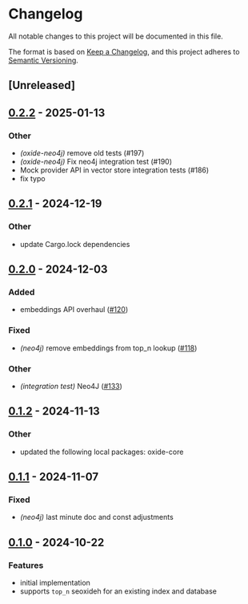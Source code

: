 # Changelog

All notable changes to this project will be documented in this file.

The format is based on [Keep a Changelog](https://keepachangelog.com/en/1.0.0/),
and this project adheres to [Semantic Versioning](https://semver.org/spec/v2.0.0.html).

## [Unreleased]

## [0.2.2](https://github.com/monami8484/oxide/compare/oxide-neo4j-v0.2.1...oxide-neo4j-v0.2.2) - 2025-01-13

### Other

- *(oxide-neo4j)* remove old tests (#197)
- *(oxide-neo4j)* Fix neo4j integration test (#190)
- Mock provider API in vector store integration tests (#186)
- fix typo

## [0.2.1](https://github.com/monami8484/oxide/compare/oxide-neo4j-v0.2.0...oxide-neo4j-v0.2.1) - 2024-12-19

### Other

- update Cargo.lock dependencies

## [0.2.0](https://github.com/monami8484/oxide/compare/oxide-neo4j-v0.1.2...oxide-neo4j-v0.2.0) - 2024-12-03

### Added

- embeddings API overhaul ([#120](https://github.com/monami8484/oxide/pull/120))

### Fixed

- *(neo4j)* remove embeddings from top_n lookup ([#118](https://github.com/monami8484/oxide/pull/118))

### Other

- *(integration test)* Neo4J ([#133](https://github.com/monami8484/oxide/pull/133))

## [0.1.2](https://github.com/monami8484/oxide/compare/oxide-neo4j-v0.1.1...oxide-neo4j-v0.1.2) - 2024-11-13

### Other

- updated the following local packages: oxide-core

## [0.1.1](https://github.com/monami8484/oxide/compare/oxide-neo4j-v0.1.0...oxide-neo4j-v0.1.1) - 2024-11-07

### Fixed

- *(neo4j)* last minute doc and const adjustments

## [0.1.0](https://github.com/monami8484/oxide/compare/oxide-mongodb-v0.0.7...oxide-mongodb-v0.1.0) - 2024-10-22

### Features

- initial implementation
- supports `top_n` seoxideh for an existing index and database
